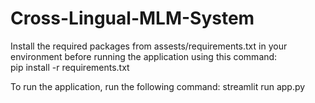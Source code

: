 # Cross-Lingual-MLM-System

Install the required packages from assests/requirements.txt in your environment before running the application using this command:  
pip install -r requirements.txt

To run the application, run the following command: streamlit run app.py
